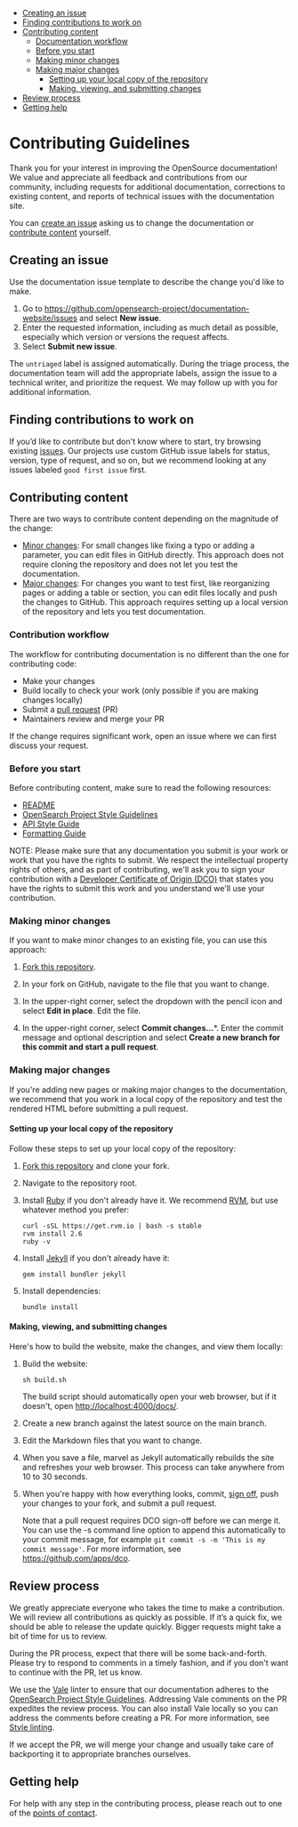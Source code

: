 - [Creating an issue](#creating-an-issue)
- [Finding contributions to work on](#finding-contributions-to-work-on)
- [Contributing content](#contributing-content)
   - [Documentation workflow](#documentation-workflow)
   - [Before you start](#before-you-start)
   - [Making minor changes](#making-minor-changes)
   - [Making major changes](#making-major-changes)
      - [Setting up your local copy of the repository](#setting-up-your-local-copy-of-the-repository)
      - [Making, viewing, and submitting changes](#making-viewing-and-submitting-changes)
- [Review process](#review-process)
- [Getting help](#getting-help)

# Contributing Guidelines

Thank you for your interest in improving the OpenSource documentation! We value and appreciate all feedback and contributions from our community, including requests for additional documentation, corrections to existing content, and reports of technical issues with the documentation site. 

You can [create an issue](#creating-an-issue) asking us to change the documentation or [contribute content](#contributing-content) yourself.

## Creating an issue

Use the documentation issue template to describe the change you'd like to make.

1. Go to https://github.com/opensearch-project/documentation-website/issues and select **New issue**.
1. Enter the requested information, including as much detail as possible, especially which version or versions the request affects.
1. Select **Submit new issue**. 

The `untriaged` label is assigned automatically. During the triage process, the documentation team will add the appropriate labels, assign the issue to a technical writer, and prioritize the request. We may follow up with you for additional information. 

## Finding contributions to work on

If you’d like to contribute but don't know where to start, try browsing existing [issues](https://github.com/opensearch-project/documentation-website/issues). Our projects use custom GitHub issue labels for status, version, type of request, and so on, but we recommend looking at any issues labeled `good first issue` first. 

## Contributing content

There are two ways to contribute content depending on the magnitude of the change:

- [Minor changes](#making-minor-changes): For small changes like fixing a typo or adding a parameter, you can edit files in GitHub directly. This approach does not require cloning the repository and does not let you test the documentation.
- [Major changes](#making-major-changes): For changes you want to test first, like reorganizing pages or adding a table or section, you can edit files locally and push the changes to GitHub. This approach requires setting up a local version of the repository and lets you test documentation.

### Contribution workflow

The workflow for contributing documentation is no different than the one for contributing code:

- Make your changes
- Build locally to check your work (only possible if you are making changes locally)
- Submit a [pull request](https://github.com/opensearch-project/documentation-website/pulls) (PR)
- Maintainers review and merge your PR

If the change requires significant work, open an issue where we can first discuss your request.

### Before you start

Before contributing content, make sure to read the following resources:
- [README](README.md)
- [OpenSearch Project Style Guidelines](STYLE_GUIDE.md)
- [API Style Guide](API_STYLE_GUIDE.md)
- [Formatting Guide](FORMATTING_GUIDE.md) 

NOTE: Please make sure that any documentation you submit is your work or work that you have the rights to submit. We respect the intellectual property rights of others, and as part of contributing, we'll ask you to sign your contribution with a [Developer Certificate of Origin (DCO)](https://github.com/opensearch-project/.github/blob/main/CONTRIBUTING.md#developer-certificate-of-origin) that states you have the rights to submit this work and you understand we'll use your contribution. 

### Making minor changes

If you want to make minor changes to an existing file, you can use this approach:

1. [Fork this repository](https://docs.github.com/en/get-started/quickstart/fork-a-repo).

1. In your fork on GitHub, navigate to the file that you want to change.

1. In the upper-right corner, select the dropdown with the pencil icon and select **Edit in place**. Edit the file.

1. In the upper-right corner, select **Commit changes...***. Enter the commit message and optional description and select **Create a new branch for this commit and start a pull request**.

### Making major changes

If you're adding new pages or making major changes to the documentation, we recommend that you work in a local copy of the repository and test the rendered HTML before submitting a pull request. 

#### Setting up your local copy of the repository

Follow these steps to set up your local copy of the repository:

1. [Fork this repository](https://docs.github.com/en/get-started/quickstart/fork-a-repo) and clone your fork.

1. Navigate to the repository root.

1. Install [Ruby](https://www.ruby-lang.org/en/) if you don't already have it. We recommend [RVM](https://rvm.io/), but use whatever method you prefer:

   ```
   curl -sSL https://get.rvm.io | bash -s stable
   rvm install 2.6
   ruby -v
   ```

1. Install [Jekyll](https://jekyllrb.com/) if you don't already have it:

   ```
   gem install bundler jekyll
   ```

1. Install dependencies:

   ```
   bundle install
   ```

#### Making, viewing, and submitting changes 

Here's how to build the website, make the changes, and view them locally:

1. Build the website:

   ```
   sh build.sh    
   ```

   The build script should automatically open your web browser, but if it doesn't, open [http://localhost:4000/docs/](http://localhost:4000/docs/).

1. Create a new branch against the latest source on the main branch. 

1. Edit the Markdown files that you want to change.

1. When you save a file, marvel as Jekyll automatically rebuilds the site and refreshes your web browser. This process can take anywhere from 10 to 30 seconds.

1. When you're happy with how everything looks, commit, [sign off](https://github.com/src-d/guide/blob/9171d013c648236c39faabcad8598be3c0cf8f56/developer-community/fix-DCO.md#how-to-prevent-missing-sign-offs-in-the-future), push your changes to your fork, and submit a pull request.

    Note that a pull request requires DCO sign-off before we can merge it. You can use the -s command line option to append this automatically to your commit message, for example `git commit -s -m 'This is my commit message'`. For more information, see https://github.com/apps/dco.

## Review process

We greatly appreciate everyone who takes the time to make a contribution. We will review all contributions as quickly as possible. If it’s a quick fix, we should be able to release the update quickly. Bigger requests might take a bit of time for us to review. 

During the PR process, expect that there will be some back-and-forth. Please try to respond to comments in a timely fashion, and if you don't want to continue with the PR, let us know. 

We use the [Vale](https://github.com/errata-ai/vale) linter to ensure that our documentation adheres to the [OpenSearch Project Style Guidelines](STYLE_GUIDE.md). Addressing Vale comments on the PR expedites the review process. You can also install Vale locally so you can address the comments before creating a PR. For more information, see [Style linting](README.md#style-linting).

If we accept the PR, we will merge your change and usually take care of backporting it to appropriate branches ourselves.

## Getting help

For help with any step in the contributing process, please reach out to one of the [points of contact](README.md#points-of-contact).